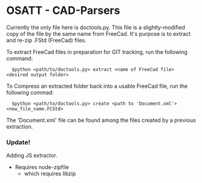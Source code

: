 OSATT - CAD-Parsers
=====

Currently the only file here is doctools.py.  This file is a slightly-modified
copy of the file by the same name from FreeCad.  It's purpose is to extract and 
re-zip .FStd (FreeCad) files.

To extract FreeCad files in preparation for GIT tracking, run the following command:
```
  $python <path/to/doctools.py> extract <name of FreeCad file> <desired output folder>
```


To Compress an extracted folder back into a usable FreeCad file, run the following commad:
```
  $python <path/to/doctools.py> create <path to 'Document.xml'> <new_file_name.FCStd>
```

The 'Document.xml' file can be found among the files created by a previous extraction.


### Update!
Adding JS extractor.
  - Requires node-zipfile
    - which requires libzip
